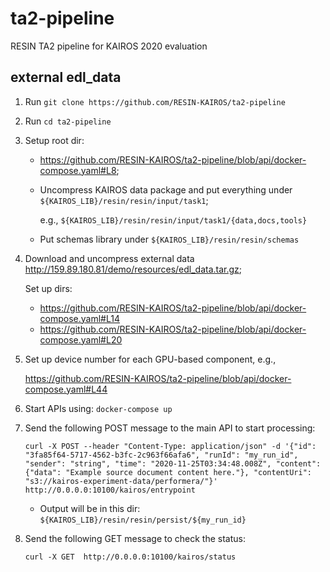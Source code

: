 # ta2-pipeline
RESIN TA2 pipeline for KAIROS 2020 evaluation

## external edl_data
1. Run `git clone https://github.com/RESIN-KAIROS/ta2-pipeline`

2. Run `cd ta2-pipeline`

3. Setup root dir: 
   - https://github.com/RESIN-KAIROS/ta2-pipeline/blob/api/docker-compose.yaml#L8;

   - Uncompress KAIROS data package and put everything under `${KAIROS_LIB}/resin/resin/input/task1`;
   
     e.g., `${KAIROS_LIB}/resin/resin/input/task1/{data,docs,tools}`
   
   - Put schemas library under `${KAIROS_LIB}/resin/resin/schemas`

4. Download and uncompress external data http://159.89.180.81/demo/resources/edl_data.tar.gz;

   Set up dirs: 
   - https://github.com/RESIN-KAIROS/ta2-pipeline/blob/api/docker-compose.yaml#L14
   - https://github.com/RESIN-KAIROS/ta2-pipeline/blob/api/docker-compose.yaml#L20
   
5. Set up device number for each GPU-based component, e.g.,
   
   https://github.com/RESIN-KAIROS/ta2-pipeline/blob/api/docker-compose.yaml#L44
   
6. Start APIs using: `docker-compose up`

7. Send the following POST message to the main API to start processing:

       curl -X POST --header "Content-Type: application/json" -d '{"id": "3fa85f64-5717-4562-b3fc-2c963f66afa6", "runId": "my_run_id", "sender": "string", "time": "2020-11-25T03:34:48.008Z", "content": {"data": "Example source document content here."}, "contentUri": "s3://kairos-experiment-data/performera/"}' http://0.0.0.0:10100/kairos/entrypoint

   - Output will be in this dir: `${KAIROS_LIB}/resin/resin/persist/${my_run_id}`
   
8. Send the following GET message to check the status:

       curl -X GET  http://0.0.0.0:10100/kairos/status
